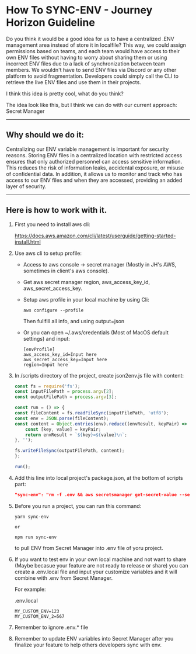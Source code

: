 # How To SYNC-ENV - Journey Horizon Guideline

Do you think it would be a good idea for us to have a centralized .ENV management area instead of store it in localfile? This way, we could assign permissions based on teams, and each team would have access to their own ENV files without having to worry about sharing them or using incorrect ENV files due to a lack of synchronization between team members. We wouldn't have to send ENV files via Discord or any other platform to avoid fragmentation. Developers could simply call the CLI to retrieve the live ENV files and use them in their projects.

I think this idea is pretty cool, what do you think?

The idea look like this, but I think we can do with our current approach: Secret Manager

-----------

## Why should we do it:

Centralizing our ENV variable management is important for security reasons. Storing ENV files in a centralized location with restricted access ensures that only authorized personnel can access sensitive information. This reduces the risk of information leaks, accidental exposure, or misuse of confidential data. In addition, it allows us to monitor and track who has access to our ENV files and when they are accessed, providing an added layer of security.

-----------


## Here is how to work with it.

1. First you need to install aws cli:

    https://docs.aws.amazon.com/cli/latest/userguide/getting-started-install.html


2. Use aws cli to setup profile:

    - Access to aws console -> secret manager (Mostly in JH's AWS, sometimes in client's aws console).

    - Get aws secret manager region, aws_access_key_id, aws_secret_access_key.

    - Setup aws profile in your local machine by using Cli:
        ```
        aws configure --profile
        ``` 
        Then fullfill all info, and using output=json
    
    - Or you can open ~/.aws/credentials (Most of MacOS default settings) and input:
        ```
        [envProfile]
        aws_access_key_id=Input here
        aws_secret_access_key=Input here
        region=Input here
        ```

3. In /scripts directory of the project, create json2env.js file with content:
    ```js
    const fs = require('fs');
    const inputFilePath = process.argv[2];
    const outputFilePath = process.argv[3];

    const run = () => {
    const fileContent = fs.readFileSync(inputFilePath, 'utf8');
    const env = JSON.parse(fileContent);
    const content = Object.entries(env).reduce((envResult, keyPair) => {
        const [key, value] = keyPair;
        return envResult + `${key}=${value}\n`;
    }, '');

    fs.writeFileSync(outputFilePath, content);
    };

    run();
    ```

4. Add this line into local project's package.json, at the bottom of scripts part:

    ```json
    "sync-env": "rm -f .env && aws secretsmanager get-secret-value --secret-id [Secret Id (ARN) of project in Secret Manager] --region=ap-southeast-1 --query SecretString --output text --profile=[Input your env profile name] > .env.json && node ./scripts/json2env.js .env.json .env && rm -f .env.json"
    ```

5. Before you run a project, you can run this command:

    ```
    yarn sync-env

    or 

    npm run sync-env
    ```

    to pull ENV from Secret Manager into .env file of yoru project.

6. If you want to test env in your own local machine and not want to share (Maybe becasue your feature are not ready to release or share) you can create a .env.local file and input your customize variables and it will combine with .env from Secret Manager.

    For example:

    .env.local
    ```
    MY_CUSTOM_ENV=123
    MY_CUSTOM_ENV_2=567
    ```

7. Remember to ignore .env.* file

8. Remember to update ENV variables into Secret Manager after you finalize your feature to help others developers sync with env.
